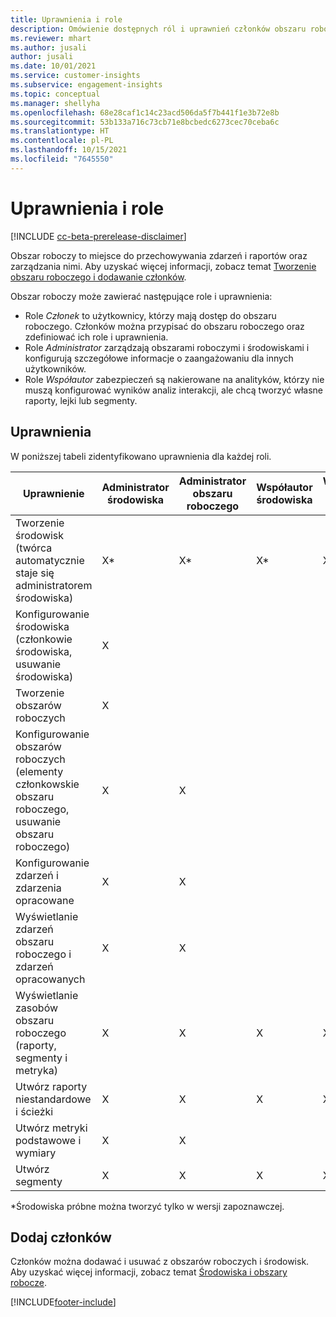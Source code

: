 ```yaml
---
title: Uprawnienia i role
description: Omówienie dostępnych ról i uprawnień członków obszaru roboczego.
ms.reviewer: mhart
ms.author: jusali
author: jusali
ms.date: 10/01/2021
ms.service: customer-insights
ms.subservice: engagement-insights
ms.topic: conceptual
ms.manager: shellyha
ms.openlocfilehash: 68e28caf1c14c23acd506da5f7b441f1e3b72e8b
ms.sourcegitcommit: 53b133a716c73cb71e8bcbedc6273cec70ceba6c
ms.translationtype: HT
ms.contentlocale: pl-PL
ms.lasthandoff: 10/15/2021
ms.locfileid: "7645550"
---
```

# <a name="roles-and-permissions"></a>Uprawnienia i role

[!INCLUDE [cc-beta-prerelease-disclaimer](includes/cc-beta-prerelease-disclaimer.md)]

Obszar roboczy to miejsce do przechowywania zdarzeń i raportów oraz zarządzania nimi. Aby uzyskać więcej informacji, zobacz temat [Tworzenie obszaru roboczego i dodawanie członków](create-workspace.md). 

Obszar roboczy może zawierać następujące role i uprawnienia:

- Role *Członek* to użytkownicy, którzy mają dostęp do obszaru roboczego. Członków można przypisać do obszaru roboczego oraz zdefiniować ich role i uprawnienia. 
- Role *Administrator* zarządzają obszarami roboczymi i środowiskami i konfigurują szczegółowe informacje o zaangażowaniu dla innych użytkowników. 
- Role *Współautor* zabezpieczeń są nakierowane na analityków, którzy nie muszą konfigurować wyników analiz interakcji, ale chcą tworzyć własne raporty, lejki lub segmenty.

## <a name="permissions"></a>Uprawnienia
  
W poniższej tabeli zidentyfikowano uprawnienia dla każdej roli. 

| Uprawnienie | Administrator środowiska | Administrator obszaru roboczego | Współautor środowiska | Współautor obszaru roboczego | 
|--|--|--|--|--|
| Tworzenie środowisk (twórca automatycznie staje się administratorem środowiska) | X* | X* | X* | X* |  
| Konfigurowanie środowiska (członkowie środowiska, usuwanie środowiska) | X |  |  |  |  
| Tworzenie obszarów roboczych | X |  |  |  |  
| Konfigurowanie obszarów roboczych (elementy członkowskie obszaru roboczego, usuwanie obszaru roboczego) | X | X |  |  |  
| Konfigurowanie zdarzeń i zdarzenia opracowane | X | X | |  |  
| Wyświetlanie zdarzeń obszaru roboczego i zdarzeń opracowanych | X | X | |  |  
| Wyświetlanie zasobów obszaru roboczego (raporty, segmenty i metryka)| X | X | X | X |  
| Utwórz raporty niestandardowe i ścieżki | X | X | X | X |  
| Utwórz metryki podstawowe i wymiary| X | X |  |  |  
| Utwórz segmenty| X | X | X | X |  

*Środowiska próbne można tworzyć tylko w wersji zapoznawczej. 

## <a name="add-members"></a>Dodaj członków

Członków można dodawać i usuwać z obszarów roboczych i środowisk. Aby uzyskać więcej informacji, zobacz temat [Środowiska i obszary robocze](manage-environments-workspaces.md).


[!INCLUDE[footer-include](../includes/footer-banner.md)]
